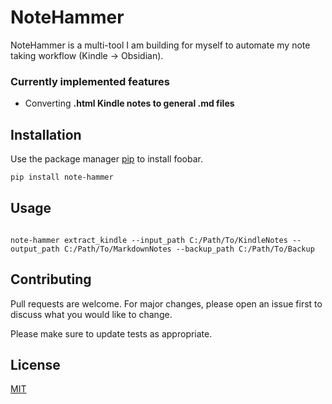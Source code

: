 # NoteHammer

NoteHammer is a multi-tool I am building for myself to automate my note taking workflow (Kindle &rarr; Obsidian).

### Currently implemented features

- Converting **.html Kindle notes to general .md files**

## Installation

Use the package manager [pip](https://pip.pypa.io/en/stable/) to install foobar.

```bash
pip install note-hammer
```

## Usage

```

note-hammer extract_kindle --input_path C:/Path/To/KindleNotes --output_path C:/Path/To/MarkdownNotes --backup_path C:/Path/To/Backup
```

## Contributing

Pull requests are welcome. For major changes, please open an issue first
to discuss what you would like to change.

Please make sure to update tests as appropriate.

## License

[MIT](https://choosealicense.com/licenses/mit/)
